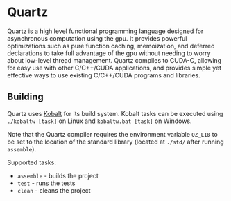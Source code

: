 # Quartz

Quartz is a high level functional programming language designed
for asynchronous computation using the gpu. It provides powerful
optimizations such as pure function caching, memoization, and 
deferred declarations to take full advantage of the gpu without 
needing to worry about low-level thread management. Quartz 
compiles to CUDA-C, allowing for easy use with other C/C++/CUDA 
applications, and provides simple yet effective ways to use
existing C/C++/CUDA programs and libraries.

## Building

Quartz uses [Kobalt](http://beust.com/kobalt) for its build system.
Kobalt tasks can be executed using `./kobaltw [task]` on Linux and
`kobaltw.bat [task]` on Windows.

Note that the Quartz compiler requires the environment variable
`QZ_LIB` to be set to the location of the standard library 
(located at `./std/` after running `assemble`).

Supported tasks:

- `assemble` - builds the project
- `test` - runs the tests
- `clean` - cleans the project
